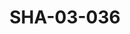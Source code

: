 ---
pid: SHA-03-036
title: SHA-03-036
language: ar
collection: شرحبيل احمد
original_label: 
rights: شرحبيل احمد
location_of_original: شرحبيل احمد
photographer_or_studio: 
scanned_from: photograph 16.7 by 21.6
_date: '1965'
location: تونس، تونس
description: مجموعة الفنانين في مهرجان عيد المرجان من ضمنهم محمد احمد عوض موسى محمد
  ابراهيم حسن سروجي كامل حسين عبد العزيز الكابلي شرحبيل احمد التاج محمد (مدير الاذاعة)
  علي شمو عثمان حسين رابح حسن
additional_notes: 
permission_display: 'yes'
on_server: 'yes'
on_website: 'yes'
permalink: /archive/ar/sha-03-036.html
layout: photo-page
---